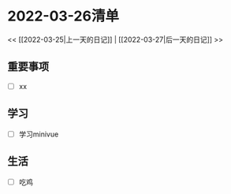 # 2022-03-26清单
<< [[2022-03-25|上一天的日记]] | [[2022-03-27|后一天的日记]] >>
## 重要事项
- [ ] xx

## 学习
- [ ] 学习minivue

## 生活 
- [ ] 吃鸡